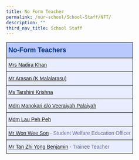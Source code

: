 ```yaml
---
title: No Form Teacher
permalink: /our-school/School-Staff/NFT/
description: ""
third_nav_title: School Staff
---
```

<style type="text/css">
.tg  {border-collapse:collapse;border-color:#aabcfe;border-spacing:0;}
.tg td{background-color:#e8edff;border-color:#aabcfe;border-style:solid;border-width:1px;color:#669;
  font-family:Arial, sans-serif;font-size:14px;overflow:hidden;padding:10px 5px;word-break:normal;}
.tg th{background-color:#b9c9fe;border-color:#aabcfe;border-style:solid;border-width:1px;color:#039;
  font-family:Arial, sans-serif;font-size:14px;font-weight:normal;overflow:hidden;padding:10px 5px;word-break:normal;}
.tg .tg-18eh{border-color:#000000;font-weight:bold;text-align:center;vertical-align:middle}
.tg .tg-s25z{border-color:#000000;font-size:18px;font-weight:bold;text-align:left;vertical-align:top}
.tg .tg-73oq{border-color:#000000;text-align:left;vertical-align:top}
</style>
<table class="tg" style="undefined;table-layout: fixed; width: 600px">
<thead>
  <tr>
    <th class="tg-s25z">No-Form Teachers</th>
  </tr>
</thead>
<tbody>
  <tr>
    <td class="tg-73oq"><a href="mailto:nadira_abdullah@schools.gov.sg">Mrs Nadira Khan</a></td></tr><tr>
    <td class="tg-73oq"><a href="mailto:k_malaiarasu@schools.gov.sg">Mr Arasan (K Malaiarasu)</a></td></tr><tr>
    <td class="tg-73oq"><a href="mailto:tarshini_krishna@schools.gov.sg">Ms Tarshini Krishna</a></td></tr><tr>
    <td class="tg-73oq"><a href="mailto:manokari_v_palaiyah@schools.gov.sg">Mdm Manokari d/o Veeraiyah Palaiyah</a></td></tr><tr>
    <td class="tg-73oq"><a href="mailto:lau_peh_peh@schools.gov.sg">Mdm Lau Peh Peh</a></td></tr><tr>
    <td class="tg-73oq"><a href="mailto:won_wee_son@schools.gov.sg">Mr Won Wee Son</a> - Student Welfare Education Officer</td></tr>
	<tr>
    <td class="tg-73oq"><a href="mailto:tan_zhi_yong_benjamin@moe.edu.sg">Mr Tan Zhi Yong Benjamin</a> - Trainee Teacher</td></tr>
</tbody>
</table>